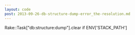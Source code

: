 ```yaml
---
layout: code
post: 2013-09-26-db-structure-dump-error_the-resolution.md
---
```



Rake::Task["db:structure:dump"].clear if ENV['STACK_PATH']
